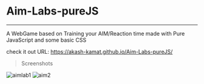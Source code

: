# Aim-Labs-pureJS
-----------------------
A WebGame based on Training your AIM/Reaction time made with Pure JavaScript and some basic CSS


check it out URL: <a href=" https://akash-kamat.github.io/Aim-Labs-pureJS/" target="_blank"> https://akash-kamat.github.io/Aim-Labs-pureJS/ </a>

>Screenshots

<img src="https://i.ibb.co/NnggNdF/aimlab1.png" alt="aimlab1" border="0">
<img src="https://i.ibb.co/LQcnv4R/aim2.png" alt="aim2" border="0">
